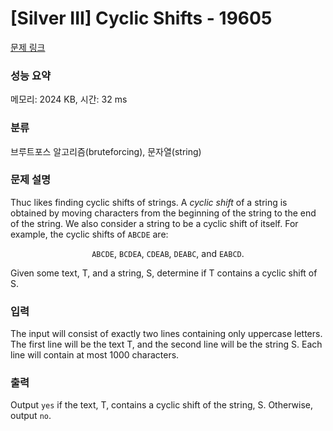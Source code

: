 # [Silver III] Cyclic Shifts - 19605 

[문제 링크](https://www.acmicpc.net/problem/19605) 

### 성능 요약

메모리: 2024 KB, 시간: 32 ms

### 분류

브루트포스 알고리즘(bruteforcing), 문자열(string)

### 문제 설명

<p>Thuc likes finding cyclic shifts of strings. A <em>cyclic shift</em> of a string is obtained by moving characters from the beginning of the string to the end of the string. We also consider a string to be a cyclic shift of itself. For example, the cyclic shifts of <code>ABCDE</code> are:</p>

<p style="text-align: center;"><code>ABCDE</code>, <code>BCDEA</code>, <code>CDEAB</code>, <code>DEABC</code>, and <code>EABCD</code>.</p>

<p>Given some text, T, and a string, S, determine if T contains a cyclic shift of S.</p>

### 입력 

 <p>The input will consist of exactly two lines containing only uppercase letters. The first line will be the text T, and the second line will be the string S. Each line will contain at most 1000 characters.</p>

### 출력 

 <p>Output <code>yes</code> if the text, T, contains a cyclic shift of the string, S. Otherwise, output <code>no</code>.</p>

